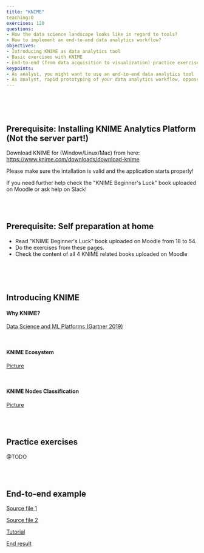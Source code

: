 ```yaml
---
title: "KNIME"
teaching:0 
exercises: 120
questions:
- How the data science landscape looks like in regard to tools?
- How to implement an end-to-end data analytics workflow?
objectives:
- Introducing KNIME as data analytics tool
- Basic exercises with KNIME
- End-to-end (from data acquisition to visualization) practice exercise
keypoints:
- As analyst, you might want to use an end-to-end data analytics tool (with integration of multiple data sources, data pipelines, advanced analytics etc)
- As analyst, rapid prototyping of your data analytics workflow, opposed to using a programing language (R,Python etc), might be a valuable asset
---
```


<br/><br/><br/>

## Prerequisite: Installing KNIME Analytics Platform (Not the server part!)


Download KNIME for (Window/Linux/Mac) from here: https://www.knime.com/downloads/download-knime

Please make sure the intallation is valid and the application starts properly!

If you need further help check the "KNIME Beginner's Luck" book uploaded on Moodle or ask help on Slack!


<br/><br/>

## Prerequisite: Self preparation at home
* Read "KNIME Beginner's Luck" book uploaded on Moodle from 18 to 54. 
* Do the exercises from these pages. 
* Check the content of all 4 KNIME related books uploaded on Moodle


<br/><br/><br/>

## Introducing KNIME

#### Why KNIME? 
[Data Science and ML Platforms (Gartner 2019)](https://www.kdnuggets.com/2019/02/gartner-2019-mq-data-science-machine-learning-changes.html)
 

<br/>

#### KNIME Ecosystem
[Picture](https://github.com/salacika/DE2DSD/tree/main/knime/pictures/Picture3.png)

<br/>

#### KNIME Nodes Classification 
[Picture](https://github.com/salacika/DE2DSD/tree/main/knime/pictures/Picture2.png)

<br/><br/>

## Practice exercises

@TODO

<br/><br/>

## End-to-end example

[Source file 1](https://github.com/salacika/DE2DSD/tree/main/knime/source_birdstrikes_small.csv)

[Source file 2](https://github.com/salacika/DE2DSD/tree/main/knime/source_us_state_bounding_boxes.csv)

[Tutorial](https://github.com/salacika/DE2DSD/tree/main/knime/seminar_script.docx)

[End result](https://github.com/salacika/DE2DSD/tree/main/knime/ceu.knwf)

